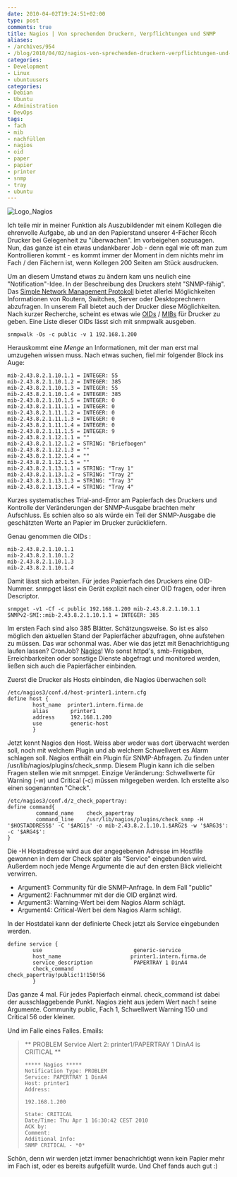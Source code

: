 ```yaml
---
date: 2010-04-02T19:24:51+02:00
type: post
comments: true
title: Nagios | Von sprechenden Druckern, Verpflichtungen und SNMP
aliases:
- /archives/954
- /blog/2010/04/02/nagios-von-sprechenden-druckern-verpflichtungen-und-snmp
categories:
- Development
- Linux
- ubuntuusers
categories:
- Debian
- Ubuntu
- Administration
- DevOps
tags:
- fach
- mib
- nachfüllen
- nagios
- oid
- paper
- papier
- printer
- snmp
- tray
- ubuntu
---
```


![Logo_Nagios](/uploads/2010/04/Logo_Nagios.gif)

Ich teile mir in meiner Funktion als Auszubildender mit einem Kollegen die
ehrenvolle Aufgabe, ab und an den Papierstand unserer 4-Fächer Ricoh
Drucker bei Gelegenheit zu "überwachen". Im vorbeigehen sozusagen. Nun, das
ganze ist ein etwas undankbarer Job - denn egal wie oft man zum
Kontrollieren kommt - es kommt immer der Moment in dem nichts mehr im Fach
/ den Fächern ist, wenn Kollegen 200 Seiten am Stück ausdrucken.

Um an diesem Umstand etwas zu ändern kam uns neulich eine
"Notification"-Idee. In der Beschreibung des Druckers steht "SNMP-fähig".
Das [Simple Network Management Protokoll](http://de.wikipedia.org/wiki/Simple_Network_Management_Protocol)
bietet allerlei Möglichkeiten Informationen von Routern, Switches, Server
oder Desktoprechnern abzufragen. In unserem Fall bietet auch der Drucker
diese Möglichkeiten. Nach kurzer Recherche, scheint es etwas wie
[OIDs](http://de.wikipedia.org/wiki/Object_Identifier) /
[MIBs](http://de.wikipedia.org/wiki/Management_Information_Base) für
Drucker zu geben. Eine Liste dieser OIDs lässt sich mit snmpwalk ausgeben.

```
snmpwalk -Os -c public -v 1 192.168.1.200
```

Herauskommt eine _Menge_ an Informationen, mit der man erst mal umzugehen
wissen muss. Nach etwas suchen, fiel mir folgender Block ins Auge:

```
mib-2.43.8.2.1.10.1.1 = INTEGER: 55
mib-2.43.8.2.1.10.1.2 = INTEGER: 385
mib-2.43.8.2.1.10.1.3 = INTEGER: 55
mib-2.43.8.2.1.10.1.4 = INTEGER: 385
mib-2.43.8.2.1.10.1.5 = INTEGER: 0
mib-2.43.8.2.1.11.1.1 = INTEGER: 0
mib-2.43.8.2.1.11.1.2 = INTEGER: 0
mib-2.43.8.2.1.11.1.3 = INTEGER: 0
mib-2.43.8.2.1.11.1.4 = INTEGER: 0
mib-2.43.8.2.1.11.1.5 = INTEGER: 9
mib-2.43.8.2.1.12.1.1 = ""
mib-2.43.8.2.1.12.1.2 = STRING: "Briefbogen"
mib-2.43.8.2.1.12.1.3 = ""
mib-2.43.8.2.1.12.1.4 = ""
mib-2.43.8.2.1.12.1.5 = ""
mib-2.43.8.2.1.13.1.1 = STRING: "Tray 1"
mib-2.43.8.2.1.13.1.2 = STRING: "Tray 2"
mib-2.43.8.2.1.13.1.3 = STRING: "Tray 3"
mib-2.43.8.2.1.13.1.4 = STRING: "Tray 4"
```

Kurzes systematisches Trial-and-Error am Papierfach des Druckers und
Kontrolle der Veränderungen der SNMP-Ausgabe brachten mehr Aufschluss. Es
schien also so als würde ein Teil der SNMP-Ausgabe die geschätzten Werte an
Papier im Drucker zurückliefern.

Genau genommen die OIDs :

```
mib-2.43.8.2.1.10.1.1
mib-2.43.8.2.1.10.1.2
mib-2.43.8.2.1.10.1.3
mib-2.43.8.2.1.10.1.4
```

Damit lässt sich arbeiten. Für jedes Papierfach des Druckers eine
OID-Nummer. snmpget lässt ein Gerät explizit nach einer OID fragen, oder
ihren Descriptor.


    snmpget -v1 -Cf -c public 192.168.1.200 mib-2.43.8.2.1.10.1.1
    SNMPv2-SMI::mib-2.43.8.2.1.10.1.1 = INTEGER: 385



Im ersten Fach sind also 385 Blätter. Schätzungsweise. So ist es also
möglich den aktuellen Stand der Papierfächer abzufragen, ohne aufstehen zu
müssen. Das war schonmal was. Aber wie das jetzt mit Benachrichtigung
laufen lassen? CronJob? [Nagios](http://www.nagios.org/)! Wo sonst httpd's,
smb-Freigaben, Erreichbarkeiten oder sonstige Dienste abgefragt und
monitored werden, ließen sich auch die Papierfächer einbinden.

Zuerst die Drucker als Hosts einbinden, die Nagios überwachen soll:

    /etc/nagios3/conf.d/host-printer1.intern.cfg
    define host {
            host_name  printer1.intern.firma.de
            alias       printer1
            address     192.168.1.200
            use         generic-host
            }

Jetzt kennt Nagios den Host. Weiss aber weder was dort überwacht werden
soll, noch mit welchem Plugin und ab welchem Schwellwert es Alarm schlagen
soll. Nagios enthält ein Plugin für SNMP-Abfragen. Zu finden unter
/usr/lib/nagios/plugins/check_snmp. Diesem Plugin kann ich die selben
Fragen stellen wie mit snmpget. Einzige Veränderung: Schwellwerte für
Warning (-w) und Critical (-c) müssen mitgegeben werden. Ich erstellte also
einen sogenannten "Check".


    /etc/nagios3/conf.d/z_check_papertray:
    define command{
             command_name    check_papertray
             command_line    /usr/lib/nagios/plugins/check_snmp -H '$HOSTADDRESS$' -C '$ARG1$' -o mib-2.43.8.2.1.10.1.$ARG2$ -w '$ARG3$': -c '$ARG4$':
    }



Die -H Hostadresse wird aus der angegebenen Adresse im Hostfile  gewonnen
in dem der Check später als "Service" eingebunden wird. Außerdem noch jede
Menge Argumente die auf den ersten Blick vielleicht verwirren.

* Argument1: Community für die SNMP-Anfrage. In dem Fall "public"
* Argument2: Fachnummer mit der die OID ergänzt wird.
* Argument3: Warning-Wert bei dem Nagios Alarm schlägt.
* Argument4: Critical-Wert bei dem Nagios Alarm schlägt.

In der Hostdatei kann der definierte Check jetzt als Service eingebunden werden.

    define service {
            use                             generic-service
            host_name                      printer1.intern.firma.de
            service_description             PAPERTRAY 1 DinA4
            check_command                   check_papertray!public!1!150!56
            }


Das ganze 4 mal. Für jedes Papierfach einmal. check_command ist dabei der
ausschlaggebende Punkt. Nagios zieht aus jedem Wert nach ! seine Argumente.
Community public, Fach 1, Schwellwert Warning 150 und Critical 56 oder
kleiner.

Und im Falle eines Falles. Emails:

> ** PROBLEM Service Alert 2: printer1/PAPERTRAY 1 DinA4 is CRITICAL **
>
>     ***** Nagios *****
>     Notification Type: PROBLEM
>     Service: PAPERTRAY 1 DinA4
>     Host: printer1
>     Address:
>
>     192.168.1.200
>
>     State: CRITICAL
>     Date/Time: Thu Apr 1 16:30:42 CEST 2010
>     ACK by:
>     Comment:
>     Additional Info:
>     SNMP CRITICAL - *0*

Schön, denn wir werden jetzt immer benachrichtigt wenn kein Papier mehr im
Fach ist, oder es bereits aufgefüllt wurde. Und Chef fands auch gut :)
